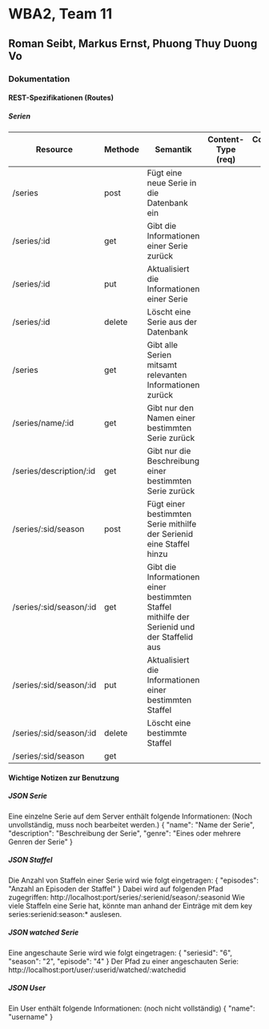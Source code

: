 # WBA2, Team 11
## Roman Seibt, Markus Ernst, Phuong Thuy Duong Vo


### Dokumentation

#### REST-Spezifikationen (Routes)

##### Serien

| Resource                | Methode | Semantik                                                                                    | Content-Type (req) | Content-Type (res) |
|-------------------------|---------|---------------------------------------------------------------------------------------------|--------------------|--------------------|
| /series                 | post    | Fügt eine neue Serie in die Datenbank ein                                                   |                    |                    |
| /series/:id             | get     | Gibt die Informationen einer Serie zurück                                                   |                    |                    |
| /series/:id             | put     | Aktualisiert die Informationen einer Serie                                                  |                    |                    |
| /series/:id             | delete  | Löscht eine Serie aus der Datenbank                                                         |                    |                    |
| /series                 | get     | Gibt alle Serien mitsamt relevanten Informationen zurück                                    |                    |                    |
| /series/name/:id        | get     | Gibt nur den Namen einer bestimmten Serie zurück                                            |                    |                    |
| /series/description/:id | get     | Gibt nur die Beschreibung einer bestimmten Serie zurück                                     |                    |                    |
| /series/:sid/season     | post    | Fügt einer bestimmten Serie mithilfe der Serienid eine Staffel hinzu                        |                    |                    |
| /series/:sid/season/:id | get     | Gibt die Informationen einer bestimmten Staffel mithilfe der Serienid und der Staffelid aus |                    |                    |
| /series/:sid/season/:id | put     | Aktualisiert die Informationen einer bestimmten Staffel                                     |                    |                    |
| /series/:sid/season/:id | delete  | Löscht eine bestimmte Staffel                                                               |                    |                    |
| /series/:sid/season     | get     |                                                                                             |                    |                    |


#### Wichtige Notizen zur Benutzung

##### JSON Serie
Eine einzelne Serie auf dem Server enthält folgende Informationen:
(Noch unvollständig, muss noch bearbeitet werden.)
{
	"name": "Name der Serie",
	"description": "Beschreibung der Serie",
	"genre": "Eines oder mehrere Genren der Serie"
}

##### JSON Staffel
Die Anzahl von Staffeln einer Serie wird wie folgt eingetragen:
{
	"episodes": "Anzahl an Episoden der Staffel"
}
Dabei wird auf folgenden Pfad zugegriffen: http://localhost:port/series/:serienid/season/:seasonid
Wie viele Staffeln eine Serie hat, könnte man anhand der Einträge mit dem key series:serienid:season:* auslesen.


##### JSON watched Serie
Eine angeschaute Serie wird wie folgt eingetragen:
{
    "seriesid": "6",
    "season": "2",
    "episode": "4"
  }
Der Pfad zu einer angeschauten Serie: http://localhost:port/user/:userid/watched/:watchedid

##### JSON User
Ein User enthält folgende Informationen:
(noch nicht vollständig)
{
	"name": "username"
}

